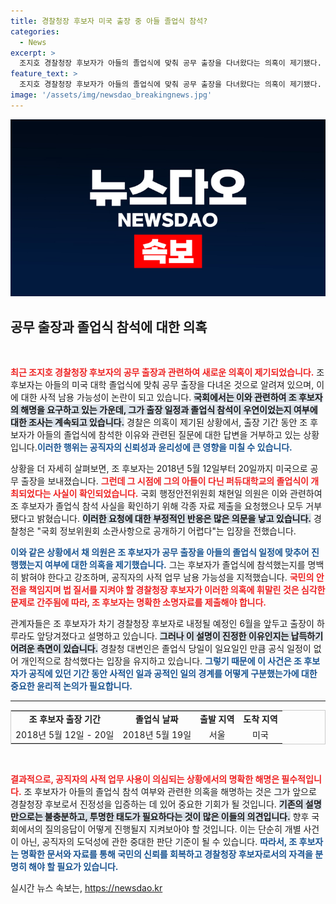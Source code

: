 ```yaml
---
title: 경찰청장 후보자 미국 출장 중 아들 졸업식 참석?
categories:
  - News
excerpt: >
  조지호 경찰청장 후보자가 아들의 졸업식에 맞춰 공무 출장을 다녀왔다는 의혹이 제기됐다. 국회는 그의 출장 여부와 참석 사실을 밝혀야 하며, 경찰은 일정 조정이 불가피했다고 해명하고 있다. 진실은 무엇일까?
feature_text: >
  조지호 경찰청장 후보자가 아들의 졸업식에 맞춰 공무 출장을 다녀왔다는 의혹이 제기됐다. 국회는 그의 출장 여부와 참석 사실을 밝혀야 하며, 경찰은 일정 조정이 불가피했다고 해명하고 있다. 진실은 무엇일까?
image: '/assets/img/newsdao_breakingnews.jpg'
---
```


<p><img src="/assets/img/newsdao_breakingnews.jpg" alt="bookingtag 속보" /></p>

<h2 data-ke-size="size26">공무 출장과 졸업식 참석에 대한 의혹</h2>

<p data-ke-size="size16">&nbsp;</p>

<p><b><span style="color: #ee2323;">최근 조지호 경찰청장 후보자의 공무 출장과 관련하여 새로운 의혹이 제기되었습니다.</span></b> 조 후보자는 아들의 미국 대학 졸업식에 맞춰 공무 출장을 다녀온 것으로 알려져 있으며, 이에 대한 사적 남용 가능성이 논란이 되고 있습니다. <b><span style="background-color: #21538527;">국회에서는 이와 관련하여 조 후보자의 해명을 요구하고 있는 가운데, 그가 출장 일정과 졸업식 참석이 우연이었는지 여부에 대한 조사는 계속되고 있습니다.</span></b> 경찰은 의혹이 제기된 상황에서, 출장 기간 동안 조 후보자가 아들의 졸업식에 참석한 이유와 관련된 질문에 대한 답변을 거부하고 있는 상황입니다.<b><span style="color: #1a5490;">이러한 행위는 공직자의 신뢰성과 윤리성에 큰 영향을 미칠 수 있습니다.</span></b></p>

<p>상황을 더 자세히 살펴보면, 조 후보자는 2018년 5월 12일부터 20일까지 미국으로 공무 출장을 보내졌습니다. <b><span style="color: #ee2323;">그런데 그 시점에 그의 아들이 다닌 퍼듀대학교의 졸업식이 개최되었다는 사실이 확인되었습니다.</span></b> 국회 행정안전위원회 채현일 의원은 이와 관련하여 조 후보자가 졸업식 참석 사실을 확인하기 위해 각종 자료 제출을 요청했으나 모두 거부됐다고 밝혔습니다. <b><span style="background-color: #21538527;">이러한 요청에 대한 부정적인 반응은 많은 의문을 낳고 있습니다.</span></b> 경찰청은 "국회 정보위원회 소관사항으로 공개하기 어렵다"는 입장을 전했습니다.</p>

<p><b><span style="color: #1a5490;">이와 같은 상황에서 채 의원은 조 후보자가 공무 출장을 아들의 졸업식 일정에 맞추어 진행했는지 여부에 대한 의혹을 제기했습니다.</span></b> 그는 후보자가 졸업식에 참석했는지를 명백히 밝혀야 한다고 강조하며, 공직자의 사적 업무 남용 가능성을 지적했습니다. <b><span style="color: #ee2323;">국민의 안전을 책임지며 법 질서를 지켜야 할 경찰청장 후보자가 이러한 의혹에 휘말린 것은 심각한 문제로 간주됨에 따라, 조 후보자는 명확한 소명자료를 제출해야 합니다.</span></b></p>

<p>관계자들은 조 후보자가 차기 경찰청장 후보자로 내정될 예정인 6월을 앞두고 출장이 하루라도 앞당겨졌다고 설명하고 있습니다. <b><span style="background-color: #21538527;">그러나 이 설명이 진정한 이유인지는 납득하기 어려운 측면이 있습니다.</span></b> 경찰청 대변인은 졸업식 당일이 일요일인 만큼 공식 일정이 없어 개인적으로 참석했다는 입장을 유지하고 있습니다. <b><span style="color: #1a5490;">그렇기 때문에 이 사건은 조 후보자가 공직에 있던 기간 동안 사적인 일과 공적인 일의 경계를 어떻게 구분했는가에 대한 중요한 윤리적 논의가 필요합니다.</span></b></p>

<hr />

<table style="width: 100%; border: 1px solid #ccc; border-collapse: collapse;">
<tr>
<td style="text-align: center; height: 17px;"><b>조 후보자 출장 기간</b></td>
<td style="text-align: center; height: 17px;"><b>졸업식 날짜</b></td>
<td style="text-align: center; height: 17px;"><b>출발 지역</b></td>
<td style="text-align: center; height: 17px;"><b>도착 지역</b></td>
</tr>
<tr>
<td style="text-align: center; height: 17px;">2018년 5월 12일 - 20일</td>
<td style="text-align: center; height: 17px;">2018년 5월 19일</td>
<td style="text-align: center; height: 17px;">서울</td>
<td style="text-align: center; height: 17px;">미국</td>
</tr>
</table>

<p data-ke-size="size16">&nbsp;</p>

<p><b><span style="color: #ee2323;">결과적으로, 공직자의 사적 업무 사용이 의심되는 상황에서의 명확한 해명은 필수적입니다.</span></b> 조 후보자가 아들의 졸업식 참석 여부와 관련한 의혹을 해명하는 것은 그가 앞으로 경찰청장 후보로서 진정성을 입증하는 데 있어 중요한 기회가 될 것입니다. <b><span style="background-color: #21538527;">기존의 설명만으로는 불충분하고, 투명한 태도가 필요하다는 것이 많은 이들의 의견입니다.</span></b> 향후 국회에서의 질의응답이 어떻게 진행될지 지켜보아야 할 것입니다. 이는 단순히 개별 사건이 아닌, 공직자의 도덕성에 관한 중대한 판단 기준이 될 수 있습니다. <b><span style="color: #1a5490;">따라서, 조 후보자는 명확한 문서와 자료를 통해 국민의 신뢰를 회복하고 경찰청장 후보자로서의 자격을 분명히 해야 할 필요가 있습니다.</span></b></p>
실시간 뉴스 속보는, <a href="https://newsdao.kr" rel="dofollow">https://newsdao.kr</a>


